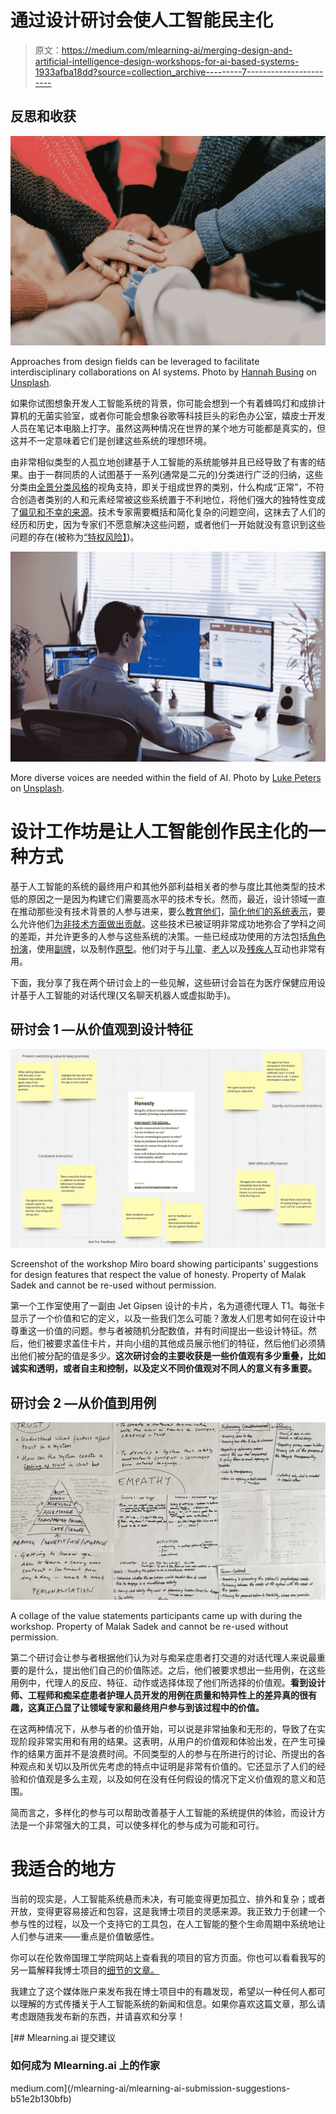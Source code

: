 # 通过设计研讨会使人工智能民主化

> 原文：<https://medium.com/mlearning-ai/merging-design-and-artificial-intelligence-design-workshops-for-ai-based-systems-1933afba18dd?source=collection_archive---------7----------------------->

## 反思和收获

![](img/70d0720f5f90064a7f87e6da65a6a6f2.png)

Approaches from design fields can be leveraged to facilitate interdisciplinary collaborations on AI systems. Photo by [Hannah Busing](https://unsplash.com/@hannahbusing) on [Unsplash](https://unsplash.com/).

如果你试图想象开发人工智能系统的背景，你可能会想到一个有着蜂鸣灯和成排计算机的无菌实验室，或者你可能会想象谷歌等科技巨头的彩色办公室，嬉皮士开发人员在笔记本电脑上打字。虽然这两种情况在世界的某个地方可能都是真实的，但这并不一定意味着它们是创建这些系统的理想环境。

由非常相似类型的人孤立地创建基于人工智能的系统能够并且已经导致了有害的结果。由于一群同质的人试图基于一系列(通常是二元的)分类进行广泛的归纳，这些分类由[全景分类风格](https://oxford.universitypressscholarship.com/view/10.1093/oso/9780197579411.001.0001/oso-9780197579411)的视角支持，即关于组成世界的类别，什么构成“正常”，不符合创造者类别的人和元素经常被这些系统置于不利地位，将他们强大的独特性变成了[偏见和不幸的来源](https://vimeo.com/618306283)。技术专家需要概括和简化复杂的问题空间，这抹去了人们的经历和历史，因为专家们不愿意解决这些问题，或者他们一开始就没有意识到这些问题的存在(被称为[“特权风险】](https://mitpress.mit.edu/books/data-feminism))。

![](img/594971b4ed44c0f3c3915b3ccc6e8cfe.png)

More diverse voices are needed within the field of AI. Photo by [Luke Peters](https://unsplash.com/@lukepeters) on [Unsplash](https://unsplash.com/).

# 设计工作坊是让人工智能创作民主化的一种方式

基于人工智能的系统的最终用户和其他外部利益相关者的参与度比其他类型的技术低的原因之一是因为构建它们需要高水平的技术专长。然而，最近，设计领域一直在推动那些没有技术背景的人参与进来，要么[教育他们](https://dl.acm.org/doi/10.1145/2347504.2347559)，[简化他们的系统表示](https://dl.acm.org/doi/10.1145/3274566)，要么允许他们[为非技术方面做出贡献](/@albmllt/introducing-the-human-centered-ai-canvas-a4c9d2fc127e)。这些技术已被证明非常成功地弥合了学科之间的差距，并允许更多的人参与这些系统的决策。一些已经成功使用的方法包括[角色扮演](https://dl.acm.org/doi/10.1145/3512898)，使用[副牌](https://www.ideo.com/blog/ai-needs-an-ethical-compass-this-tool-can-help)，以及制作[原型](https://dl.acm.org/doi/abs/10.1145/3311927.3325336)。他们对于与[儿童](https://www.researchgate.net/publication/357648098_Robot_Co-design_Can_Help_Us_Engage_Child_Stakeholders_in_Ethical_Reflection)、[老人](https://www.tandfonline.com/doi/full/10.1080/24735132.2021.1885592)以及[残疾人](https://dl.acm.org/doi/10.1145/3434073.3444646)互动也非常有用。

下面，我分享了我在两个研讨会上的一些见解，这些研讨会旨在为医疗保健应用设计基于人工智能的对话代理(又名聊天机器人或虚拟助手)。

## 研讨会 1 —从价值观到设计特征

![](img/72c1c3588999ba1a6a408cfa3169db45.png)

Screenshot of the workshop Miro board showing participants’ suggestions for design features that respect the value of honesty. Property of Malak Sadek and cannot be re-used without permission.

第一个工作室使用了一副由 Jet Gipsen 设计的卡片，名为道德代理人 T1。每张卡显示了一个价值和它的定义，以及一些我们怎么可能？激发人们思考如何在设计中尊重这一价值的问题。参与者被随机分配数值，并有时间提出一些设计特征。然后，他们被要求盖住卡片，并向小组的其他成员展示他们的特征，然后他们必须猜出他们被分配的值是多少。**这次研讨会的主要收获是一些价值观有多少重叠，比如诚实和透明，或者自主和控制，以及定义不同价值观对不同人的意义有多重要。**

## 研讨会 2 —从价值到用例

![](img/57ee54b6d9199793fbbbf29c564b2bf0.png)

A collage of the value statements participants came up with during the workshop. Property of Malak Sadek and cannot be re-used without permission.

第二个研讨会让参与者根据他们认为对与痴呆症患者打交道的对话代理人来说最重要的是什么，提出他们自己的价值陈述。之后，他们被要求想出一些用例，在这些用例中，代理人的反应、特征、动作或选择体现了他们所选择的价值观。**看到设计师、工程师和痴呆症患者护理人员开发的用例在质量和特异性上的差异真的很有趣，这真正凸显了让领域专家和最终用户参与到该过程中的价值。**

在这两种情况下，从参与者的价值开始，可以说是非常抽象和无形的，导致了在实现阶段非常实用和有用的结果。这表明，从用户的价值观和体验出发，在产生可操作的结果方面并不是浪费时间。不同类型的人的参与在所进行的讨论、所提出的各种观点和关切以及所优先考虑的特点中证明是非常有价值的。它还显示了人们的经验和价值观是多么主观，以及如何在没有任何假设的情况下定义价值观的意义和范围。

简而言之，多样化的参与可以帮助改善基于人工智能的系统提供的体验，而设计方法是一个非常强大的工具，可以使多样化的参与成为可能和可行。

# 我适合的地方

当前的现实是，人工智能系统悬而未决，有可能变得更加孤立、排外和复杂；或者开放，变得更容易接近和包容，这是我博士项目的灵感来源。我正致力于创建一个参与性的过程，以及一个支持它的工具包，在人工智能的整个生命周期中系统地让人们参与进来——重点是价值敏感性。

你可以在伦敦帝国理工学院网站上查看我的项目的官方页面。你也可以看看我写的另一篇解释我博士项目的[细节的文章。](/@malaksadekIC/introducing-my-phd-project-to-make-ai-design-more-inclusive-80d0edf70378)

我建立了这个媒体账户来发布我在博士项目中的有趣发现，希望以一种任何人都可以理解的方式传播关于人工智能系统的新闻和信息。如果你喜欢这篇文章，那么请考虑跟随我发布新的东西，并请喜欢和分享！

[](/mlearning-ai/mlearning-ai-submission-suggestions-b51e2b130bfb) [## Mlearning.ai 提交建议

### 如何成为 Mlearning.ai 上的作家

medium.com](/mlearning-ai/mlearning-ai-submission-suggestions-b51e2b130bfb)